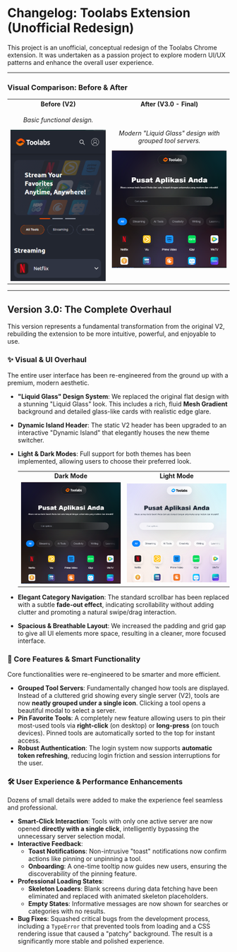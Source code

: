 ﻿# Changelog: Toolabs Extension (Unofficial Redesign)

This project is an unofficial, conceptual redesign of the Toolabs Chrome extension. It was undertaken as a passion project to explore modern UI/UX patterns and enhance the overall user experience.

---

### Visual Comparison: Before & After

<table align="center">
  <tr>
    <td align="center"><strong>Before (V2)</strong></td>
    <td align="center"><strong>After (V3.0 - Final)</strong></td>
  </tr>
  <tr>
    <td align="center">
      <p><em>Basic functional design.</em></p>
      <img src="img/v2.png" alt="Version 2 UI" width="300">
    </td>
    <td align="center">
      <p><em>Modern "Liquid Glass" design with grouped tool servers.</em></p>
      <img src="img/v3dark.png" alt="Version 3.0 UI" width="300">
    </td>
  </tr>
</table>

---

## Version 3.0: The Complete Overhaul

This version represents a fundamental transformation from the original V2, rebuilding the extension to be more intuitive, powerful, and enjoyable to use.

### ✨ Visual & UI Overhaul

The entire user interface has been re-engineered from the ground up with a premium, modern aesthetic.

- **"Liquid Glass" Design System**: We replaced the original flat design with a stunning "Liquid Glass" look. This includes a rich, fluid **Mesh Gradient** background and detailed glass-like cards with realistic edge glare.
- **Dynamic Island Header**: The static V2 header has been upgraded to an interactive "Dynamic Island" that elegantly houses the new theme switcher.
- **Light & Dark Modes**: Full support for both themes has been implemented, allowing users to choose their preferred look.

    <table align="center">
      <tr>
        <td align="center"><strong>Dark Mode</strong></td>
        <td align="center"><strong>Light Mode</strong></td>
      </tr>
      <tr>
        <td align="center">
          <img src="img/v3dark.png" alt="Dark Mode UI" width="300">
        </td>
        <td align="center">
          <img src="img/v3light.png" alt="Light Mode UI" width="300">
        </td>
      </tr>
    </table>

- **Elegant Category Navigation**: The standard scrollbar has been replaced with a subtle **fade-out effect**, indicating scrollability without adding clutter and promoting a natural swipe/drag interaction.
- **Spacious & Breathable Layout**: We increased the padding and grid gap to give all UI elements more space, resulting in a cleaner, more focused interface.

### 🚀 Core Features & Smart Functionality

Core functionalities were re-engineered to be smarter and more efficient.

- **Grouped Tool Servers**: Fundamentally changed how tools are displayed. Instead of a cluttered grid showing every single server (V2), tools are now **neatly grouped under a single icon**. Clicking a tool opens a beautiful modal to select a server.
- **Pin Favorite Tools**: A completely new feature allowing users to pin their most-used tools via **right-click** (on desktop) or **long-press** (on touch devices). Pinned tools are automatically sorted to the top for instant access.
- **Robust Authentication**: The login system now supports **automatic token refreshing**, reducing login friction and session interruptions for the user.

### 🛠️ User Experience & Performance Enhancements

Dozens of small details were added to make the experience feel seamless and professional.

- **Smart-Click Interaction**: Tools with only one active server are now opened **directly with a single click**, intelligently bypassing the unnecessary server selection modal.
- **Interactive Feedback**:
  - **Toast Notifications**: Non-intrusive "toast" notifications now confirm actions like pinning or unpinning a tool.
  - **Onboarding**: A one-time tooltip now guides new users, ensuring the discoverability of the pinning feature.
- **Professional Loading States**:
  - **Skeleton Loaders**: Blank screens during data fetching have been eliminated and replaced with animated skeleton placeholders.
  - **Empty States**: Informative messages are now shown for searches or categories with no results.
- **Bug Fixes**: Squashed critical bugs from the development process, including a `TypeError` that prevented tools from loading and a CSS rendering issue that caused a "patchy" background. The result is a significantly more stable and polished experience.
